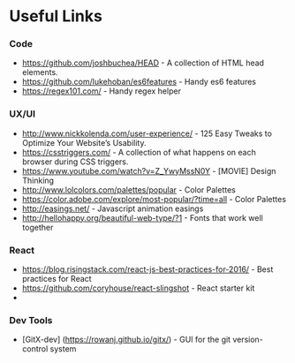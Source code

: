 Useful Links
==========

### Code

* https://github.com/joshbuchea/HEAD - A collection of HTML head elements.
* https://github.com/lukehoban/es6features - Handy es6 features
* https://regex101.com/ - Handy regex helper

### UX/UI

* http://www.nickkolenda.com/user-experience/ - 125 Easy Tweaks to Optimize Your Website’s Usability.
* https://csstriggers.com/ - A collection of what happens on each browser during CSS triggers.
* https://www.youtube.com/watch?v=Z_YwyMssN0Y - [MOVIE] Design Thinking
* http://www.lolcolors.com/palettes/popular - Color Palettes
* https://color.adobe.com/explore/most-popular/?time=all - Color Palettes
* http://easings.net/ - Javascript animation easings
* http://hellohappy.org/beautiful-web-type/?1 - Fonts that work well together

### React

* https://blog.risingstack.com/react-js-best-practices-for-2016/ - Best practices for React
* https://github.com/coryhouse/react-slingshot - React starter kit
* 

### Dev Tools

* [GitX-dev] (https://rowanj.github.io/gitx/) - GUI for the git version-control system
